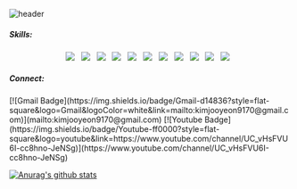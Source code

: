 ![header](https://capsule-render.vercel.app/api?type=waving&color=auto&height=300&section=header&text=JOOYEON%20GITHUB&fontSize=70)

<h5>Skills:</h5>
<p align="center">
<img src="https://img.shields.io/badge/HTML5-E34F26?style=flat-square&logo=HTML5&logoColor=white"/> &nbsp
<img src="https://img.shields.io/badge/CSS3-1572B6?style=flat-square&logo=CSS3&logoColor=white"/> &nbsp
<img src="https://img.shields.io/badge/JavaScript-F7DF1E?style=flat-square&logo=JavaScript&logoColor=white"/> &nbsp
<img src="https://img.shields.io/badge/-Python-000000?style=flat&logo=Python"t&logoColor=white"/> &nbsp
<img src="https://img.shields.io/badge/-Java-000000?style=flat&logo=Python"t&logoColor=white"/> &nbsp
<img src="https://img.shields.io/badge/-Python-000000?style=flat&logo=Python"t&logoColor=white"/> &nbsp
<img src="https://img.shields.io/badge/-Python-000000?style=flat&logo=Python"t&logoColor=white"/> &nbsp
<img src="https://img.shields.io/badge/-Python-000000?style=flat&logo=Python"t&logoColor=white"/> &nbsp
<img src="https://img.shields.io/badge/-Python-000000?style=flat&logo=Python"t&logoColor=white"/> &nbsp
<img src="https://img.shields.io/badge/-Python-000000?style=flat&logo=Python"t&logoColor=white"/> &nbsp
<img src="https://img.shields.io/badge/-Python-000000?style=flat&logo=Python"t&logoColor=white"/> &nbsp

                                                                                               
<h5>Connect:</h5>
[![Gmail Badge](https://img.shields.io/badge/Gmail-d14836?style=flat-square&logo=Gmail&logoColor=white&link=mailto:kimjooyeon9170@gmail.com)](mailto:kimjooyeon9170@gmail.com) [![Youtube Badge](https://img.shields.io/badge/Youtube-ff0000?style=flat-square&logo=youtube&link=https://www.youtube.com/channel/UC_vHsFVU6I-cc8hno-JeNSg)](https://www.youtube.com/channel/UC_vHsFVU6I-cc8hno-JeNSg)
 
 
 
 [![Anurag's github stats](https://github-readme-stats.vercel.app/api?username=KIMJOOYEON97)](https://github.com/anuraghazra/github-readme-stats)
<!--
**KIMJOOYEON97/KIMJOOYEON97** is a ✨ _special_ ✨ repository because its `README.md` (this file) appears on your GitHub profile.

Here are some ideas to get you started:

- 🔭 I’m currently working on ...
- 🌱 I’m currently learning ...
- 👯 I’m looking to collaborate on ...
- 🤔 I’m looking for help with ...
- 💬 Ask me about ...
- 📫 How to reach me: ...
- 😄 Pronouns: ...
- ⚡ Fun fact: ...
-->
